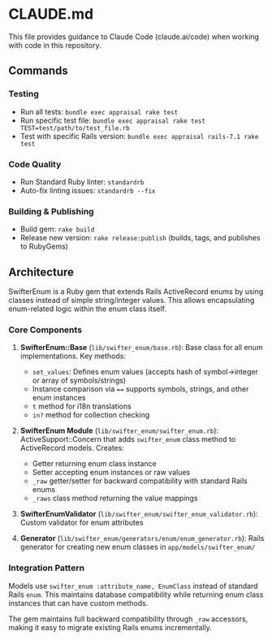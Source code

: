 # CLAUDE.md

This file provides guidance to Claude Code (claude.ai/code) when working with code in this repository.

## Commands

### Testing
- Run all tests: `bundle exec appraisal rake test`
- Run specific test file: `bundle exec appraisal rake test TEST=test/path/to/test_file.rb`
- Test with specific Rails version: `bundle exec appraisal rails-7.1 rake test`

### Code Quality
- Run Standard Ruby linter: `standardrb`
- Auto-fix linting issues: `standardrb --fix`

### Building & Publishing
- Build gem: `rake build`
- Release new version: `rake release:publish` (builds, tags, and publishes to RubyGems)

## Architecture

SwifterEnum is a Ruby gem that extends Rails ActiveRecord enums by using classes instead of simple string/integer values. This allows encapsulating enum-related logic within the enum class itself.

### Core Components

1. **SwifterEnum::Base** (`lib/swifter_enum/base.rb`): Base class for all enum implementations. Key methods:
   - `set_values`: Defines enum values (accepts hash of symbol->integer or array of symbols/strings)
   - Instance comparison via `==` supports symbols, strings, and other enum instances
   - `t` method for i18n translations
   - `in?` method for collection checking

2. **SwifterEnum Module** (`lib/swifter_enum/swifter_enum.rb`): ActiveSupport::Concern that adds `swifter_enum` class method to ActiveRecord models. Creates:
   - Getter returning enum class instance
   - Setter accepting enum instances or raw values
   - `_raw` getter/setter for backward compatibility with standard Rails enums
   - `_raws` class method returning the value mappings

3. **SwifterEnumValidator** (`lib/swifter_enum/swifter_enum_validator.rb`): Custom validator for enum attributes

4. **Generator** (`lib/swifter_enum/generators/enum/enum_generator.rb`): Rails generator for creating new enum classes in `app/models/swifter_enum/`

### Integration Pattern

Models use `swifter_enum :attribute_name, EnumClass` instead of standard Rails `enum`. This maintains database compatibility while returning enum class instances that can have custom methods.

The gem maintains full backward compatibility through `_raw` accessors, making it easy to migrate existing Rails enums incrementally.